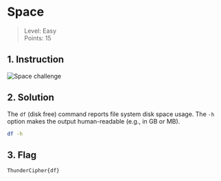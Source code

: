 # Space

> Level: Easy<br>
> Points: 15

## 1. Instruction

![Space challenge](https://github.com/Keldy7/CTFs_Writeups/assets/93558050/590f48d4-8ca1-4cc4-a676-38b254dcbc42)

## 2. Solution

The `df` (disk free) command reports file system disk space usage. The `-h` option makes the output human-readable (e.g., in GB or MB).
```bash
df -h
```


## 3. Flag

```text
ThunderCipher{df}
```
